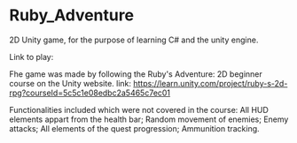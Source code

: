 # Ruby_Adventure
2D Unity game, for the purpose of learning C# and the unity engine.

Link to play: 

Fhe game was made by following the Ruby's Adventure: 2D beginner course on the Unity website. 
link: https://learn.unity.com/project/ruby-s-2d-rpg?courseId=5c5c1e08edbc2a5465c7ec01


Functionalities included which were not covered in the course: 
All HUD elements appart from the health bar;
Random movement of enemies;
Enemy attacks;
All elements of the quest progression;
Ammunition tracking.
